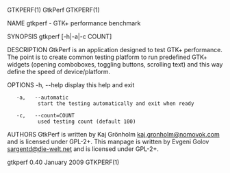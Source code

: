 GTKPERF(1)                                                            GtkPerf                                                           GTKPERF(1)

NAME
       gtkperf - GTK+ performance benchmark

SYNOPSIS
       gtkperf [-h|-a|-c COUNT]

DESCRIPTION
       GtkPerf is an application designed to test GTK+ performance.
       The  point  is  to create common testing platform to run predefined GTK+ widgets (opening comboboxes, toggling buttons, scrolling text) and
       this way define the speed of device/platform.

OPTIONS
       -h,   --help
              display this help and exit

       -a,   --automatic
              start the testing automatically and exit when ready

       -c,   --count=COUNT
              used testing count (default 100)

AUTHORS
       GtkPerf is written by Kaj Grönholm <kaj.gronholm@nomovok.com> and is licensed under GPL-2+.
       This manpage is written by Evgeni Golov <sargentd@die-welt.net> and is licensed under GPL-2+.

gtkperf 0.40                                                       January 2009                                                         GTKPERF(1)
